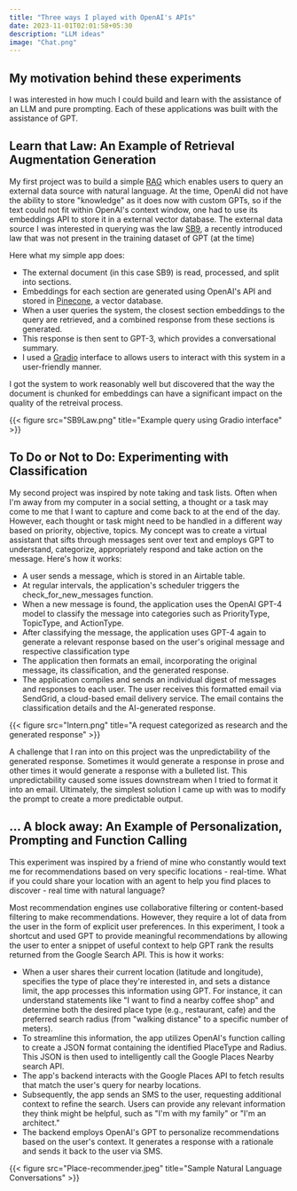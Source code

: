 ```yaml
---
title: "Three ways I played with OpenAI's APIs"
date: 2023-11-01T02:01:58+05:30
description: "LLM ideas"
image: "Chat.png"
---
```


## My motivation behind these experiments
I was interested in how much I could build and learn with the assistance of an LLM and pure prompting. Each of these applications was built with the assistance of GPT. 

## Learn that Law: An Example of Retrieval Augmentation Generation 
My first project was to build a simple [RAG](https://stackoverflow.blog/2023/10/18/retrieval-augmented-generation-keeping-llms-relevant-and-current/) which enables users to query an external data source with natural language. At the time, OpenAI did not have the ability to store "knowledge" as it does now with custom GPTs, so if the text could not fit within OpenAI's context window, one had to use its embeddings API to store it in a external vector database. The external data source I was interested in querying was the law [SB9](https://leginfo.legislature.ca.gov/faces/billTextClient.xhtml?bill_id=202120220SB9), a recently introduced law that was not present in the training dataset of GPT (at the time)

Here what my simple app does: 
- The external document (in this case SB9) is read, processed, and split into sections. 
- Embeddings for each section are generated using OpenAI's API and stored in [Pinecone](https://www.pinecone.io/), a vector database. 
- When a user queries the system, the closest section embeddings to the query are retrieved, and a combined response from these sections is generated. 
- This response is then sent to GPT-3, which provides a conversational summary. 
- I used a [Gradio](https://www.gradio.app/) interface to allows users to interact with this system in a user-friendly manner.

I got the system to work reasonably well but discovered that the way the document is chunked for embeddings can have a significant impact on the quality of the retreival process.

{{< figure src="SB9Law.png" title="Example query using Gradio interface" >}}

## To Do or Not to Do: Experimenting with Classification
My second project was inspired by note taking and task lists. Often when I'm away from my computer in a social setting, a thought or a task may come to me that I want to capture and come back to at the end of the day. However, each thought or task might need to be handled in a different way based on priority, objective, topics. My concept was to create a virtual assistant that sifts through messages sent over text and employs GPT to understand, categorize, appropriately respond and take action on the message. Here's how it works:

- A user sends a message, which is stored in an Airtable table. 
- At regular intervals, the application's scheduler triggers the check_for_new_messages function. 
- When a new message is found, the application uses the OpenAI GPT-4 model to classify the message into categories such as PriorityType, TopicType, and ActionType.
- After classifying the message, the application uses GPT-4 again to generate a relevant response based on the user's original message and respective classification type
- The application then formats an email, incorporating the original message, its classification, and the generated response. 
- The application compiles and sends an individual digest of messages and responses to each user. The user receives this formatted email via SendGrid, a cloud-based email delivery service. The email contains the classification details and the AI-generated response.

{{< figure src="Intern.png" title="A request categorized as research and the generated response" >}}

A challenge that I ran into on this project was the unpredictability of the generated response. Sometimes it would generate a response in prose and other times it would generate a response with a bulleted list. This unpredictability caused some issues downstream when I tried to format it into an email. Ultimately, the simplest solution I came up with was to modify the prompt to create a more predictable output. 

## ... A block away: An Example of Personalization, Prompting and Function Calling 
This experiment was inspired by a friend of mine who constantly would text me for recommendations based on very specific locations - real-time. What if you could share your location with an agent to help you find places to discover - real time with natural language?

Most recommendation engines use collaborative filtering or content-based filtering to make recommendations. However, they require a lot of data from the user in the form of explicit user preferences. In this experiment, I took a shortcut and used GPT to provide meaningful recommendations by allowing the user to enter a snippet of useful context to help GPT rank the results returned from the Google Search API. This is how it works: 

- When a user shares their current location (latitude and longitude), specifies the type of place they're interested in, and sets a distance limit, the app processes this information using GPT. For instance, it can understand statements like "I want to find a nearby coffee shop" and determine both the desired place type (e.g., restaurant, cafe) and the preferred search radius (from "walking distance" to a specific number of meters).
- To streamline this information, the app utilizes OpenAI's function calling to create a JSON format containing the identified PlaceType and Radius. This JSON is then used to intelligently call the Google Places Nearby search API.
- The app's backend interacts with the Google Places API to fetch results that match the user's query for nearby locations.
- Subsequently, the app sends an SMS to the user, requesting additional context to refine the search. Users can provide any relevant information they think might be helpful, such as "I'm with my family" or "I'm an architect."
- The backend employs OpenAI's GPT to personalize recommendations based on the user's context. It generates a response with a rationale and sends it back to the user via SMS.

{{< figure src="Place-recommender.jpeg" title="Sample Natural Language Conversations" >}}
